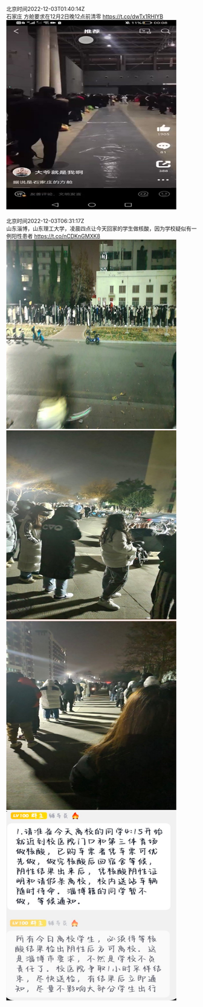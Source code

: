 北京时间2022-12-03T01:40:14Z<br>石家庄 方舱要求在12月2日晚12点前清零 https://t.co/dwTx1RHIYB<br><img src='/temp/video/2022/n-Month-12/w-Day-03/whyyoutouzhele/1598733795133427712_0.jpg' width='450' height='500'><br><br>北京时间2022-12-03T06:31:17Z<br>山东淄博，山东理工大学，凌晨四点让今天回家的学生做核酸，因为学校疑似有一例阳性患者 https://t.co/nCDKnGMXK8<br><img src='/temp/image/2022/n-Month-12/1598807039815213057_0.jpg' width='450' height='500'><img src='/temp/image/2022/n-Month-12/1598807039815213057_1.jpg' width='450' height='500'><img src='/temp/image/2022/n-Month-12/1598807039815213057_2.jpg' width='450' height='500'><img src='/temp/image/2022/n-Month-12/1598807039815213057_3.jpg' width='450' height='500'><br><br>
